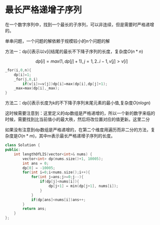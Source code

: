 # 最长严格递增子序列

在一个数字序列中，找到一个最长的子序列，可以非连续，但是需要时严格递增的。

单串问题，一个问题的解依赖于规模较小的n个问题的解

方法一：dp[i]表示以v[i]结尾的最长不下降子序列的长度，复杂度$O(n*n)$

$$dp[i]=max(1,dp[j]+1),j=1,2..i-1,v[j]>v[i]$$

```cpp
_for(i,0,n){
    dp[i]=1;
    _for(j,0,i)
        if(v[i]>=v[j])dp[i]=max(dp[i],dp[j]+1);
    _max=max(dp[i],_max);
}
```

方法二：dp[i]表示长度为k的不下降子序列末尾元素的最小值,复杂度$O(nlogn)$

这时候需要注意到：这里定义的dp数组是严格递增的，所以一个新的数字来临的时候，需要找到比当前值小的最大秩，然后将改位置对应的值更新。这里二分



如果没有注意到dp数组是严格递增的，在第二个维度用遍历而非二分的方法，复杂度是$O(n*m)$，其中m表示最长严格递增子序列的长度。


```cpp
class Solution {
public:
    int lengthOfLIS(vector<int>& nums) {
        vector<int> dp(nums.size()+1, 10005);
        int ans = 0;
        dp[0] = -10005;
        for(int i=0;i<nums.size();i++){
            for(int j=ans;j>=0;j--){
                if(dp[j]<nums[i]){
                    dp[j+1] = min(dp[j+1], nums[i]);
                }
            }
            if(dp[ans]<nums[i])ans++;
        }
        return ans;
    }
};
```